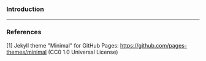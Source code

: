 ### Introduction

___

### References

[1] Jekyll theme "Minimal" for GitHub Pages: https://github.com/pages-themes/minimal (CC0 1.0 Universal License)
